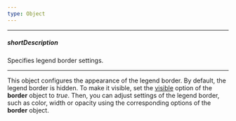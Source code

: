 ```yaml
---
type: Object
---
```

---
##### shortDescription
Specifies legend border settings.

---
This object configures the appearance of the legend border. By default, the legend border is hidden. To make it visible, set the [visible](/api-reference/20%20Data%20Visualization%20Widgets/dxVectorMap/1%20Configuration/legends/border/visible.md '/Documentation/ApiReference/Data_Visualization_Widgets/dxVectorMap/Configuration/legends/border/#visible') option of the **border** object to *true*. Then, you can adjust settings of the legend border, such as color, width or opacity using the corresponding options of the **border** object.